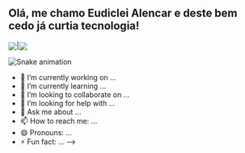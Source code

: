 <h2>Olá, me chamo Eudiclei Alencar e deste bem cedo já curtia tecnologia!</h2>

<a href="https://github.com/Lukiticas/github-readme-stats"><img align="center" src="https://github-readme-stats.vercel.app/api?username=Lukiticas&count_private=true&hide=prs,issues&theme=dark&hide_title=true&show_icons=true&custom_title=Lukiticas" /></a>|<a href="https://github.com/Lukiticas/github-readme-stats"><img align="center" src="https://github-readme-stats.vercel.app/api/top-langs/?username=Lukiticas&theme=dark&layout=compact&custom_title=Linguagens mais usadas" /></a>


  ![Snake animation](https://github.com/eudiclei/eudiclei/blob/output/github-contribution-grid-snake.svg)
 


- 🔭 I’m currently working on ...
- 🌱 I’m currently learning ...
- 👯 I’m looking to collaborate on ...
- 🤔 I’m looking for help with ...
- 💬 Ask me about ...
- 📫 How to reach me: ...
- 😄 Pronouns: ...
- ⚡ Fun fact: ...
-->
